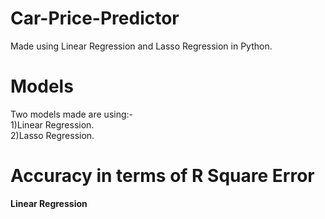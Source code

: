 # Car-Price-Predictor
Made using Linear Regression and Lasso Regression in Python.  
# Models  
Two models made are using:-  
1)Linear Regression.  
2)Lasso Regression.  
# Accuracy in terms of R Square Error     
<b>Linear Regression<b>  
